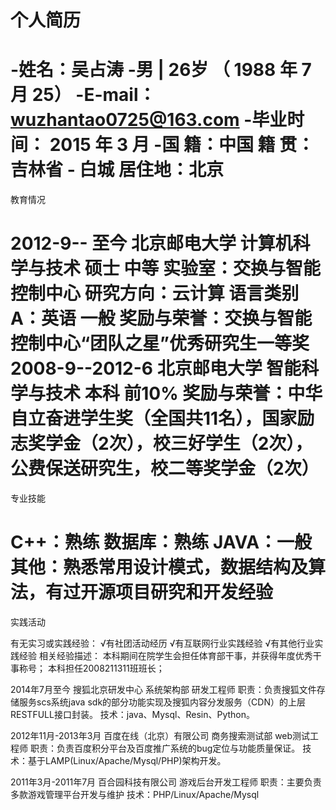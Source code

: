 个人简历
========

-姓名：吴占涛
-男 | 26岁 （ 1988 年 7 月 25）
-E-mail：wuzhantao0725@163.com
-毕业时间： 2015 年 3 月
-国 籍：中国   籍 贯：吉林省 - 白城   居住地：北京
===================================================
教育情况

2012-9-- 至今      北京邮电大学      计算机科学与技术      硕士      中等
实验室：交换与智能控制中心    研究方向：云计算
语言类别A：英语    一般
奖励与荣誉：交换与智能控制中心“团队之星”优秀研究生一等奖
2008-9--2012-6      北京邮电大学      智能科学与技术      本科      前10%
奖励与荣誉：中华自立奋进学生奖（全国共11名），国家励志奖学金（2次），校三好学生（2次），公费保送研究生，校二等奖学金（2次）
===================================================
专业技能

C++：熟练
数据库：熟练
JAVA：一般
其他：熟悉常用设计模式，数据结构及算法，有过开源项目研究和开发经验
===================================================
实践活动

有无实习或实践经验： √有社团活动经历  √有互联网行业实践经验  √有其他行业实践经验 
相关经验描述：
本科期间在院学生会担任体育部干事，并获得年度优秀干事称号；
本科担任2008211311班班长；

2014年7月至今 搜狐北京研发中心 系统架构部 研发工程师
职责：负责搜狐文件存储服务scs系统java sdk的部分功能实现及搜狐内容分发服务（CDN）的上层RESTFULL接口封装。
技术：java、Mysql、Resin、Python。

2012年11月-2013年3月 百度在线（北京）有限公司 商务搜索测试部 web测试工程师
职责：负责百度积分平台及百度推广系统的bug定位与功能质量保证。
技术：基于LAMP(Linux/Apache/Mysql/PHP)架构开发。

2011年3月-2011年7月 百合园科技有限公司 游戏后台开发工程师
职责：主要负责多款游戏管理平台开发与维护
技术：PHP/Linux/Apache/Mysql
